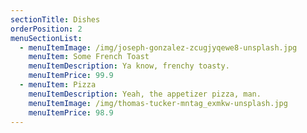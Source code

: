 ```yaml
---
sectionTitle: Dishes
orderPosition: 2
menuSectionList:
  - menuItemImage: /img/joseph-gonzalez-zcugjyqewe8-unsplash.jpg
    menuItem: Some French Toast
    menuItemDescription: Ya know, frenchy toasty.
    menuItemPrice: 99.9
  - menuItem: Pizza
    menuItemDescription: Yeah, the appetizer pizza, man.
    menuItemImage: /img/thomas-tucker-mntag_exmkw-unsplash.jpg
    menuItemPrice: 98.9
---
```

